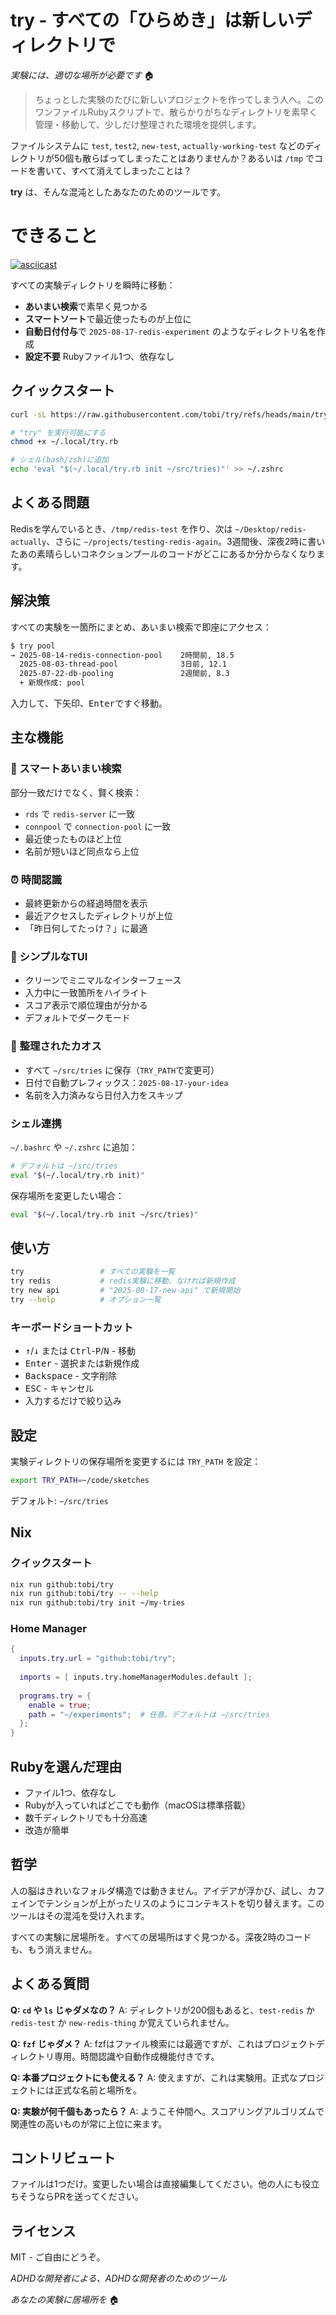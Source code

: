 <!--
  このREADMEは「try」プロジェクトの概要を説明します。新しい実験やアイデアごとに新しいディレクトリを簡単に作成・管理できるツールです。セットアップ手順、使い方の例、プロジェクトの目的や構成に関する注意事項を含みます。
-->
# try - すべての「ひらめき」は新しいディレクトリで

*実験には、適切な場所が必要です* 🏠

> ちょっとした実験のたびに新しいプロジェクトを作ってしまう人へ。このワンファイルRubyスクリプトで、散らかりがちなディレクトリを素早く管理・移動して、少しだけ整理された環境を提供します。

ファイルシステムに `test`, `test2`, `new-test`, `actually-working-test` などのディレクトリが50個も散らばってしまったことはありませんか？あるいは `/tmp` でコードを書いて、すべて消えてしまったことは？

**try** は、そんな混沌としたあなたのためのツールです。

# できること

[![asciicast](https://asciinema.org/a/ve8AXBaPhkKz40YbqPTlVjqgs.svg)](https://asciinema.org/a/ve8AXBaPhkKz40YbqPTlVjqgs)

すべての実験ディレクトリを瞬時に移動：
- **あいまい検索**で素早く見つかる
- **スマートソート**で最近使ったものが上位に
- **自動日付付与**で `2025-08-17-redis-experiment` のようなディレクトリ名を作成
- **設定不要** Rubyファイル1つ、依存なし

## クイックスタート

```bash
curl -sL https://raw.githubusercontent.com/tobi/try/refs/heads/main/try.rb > ~/.local/try.rb

# "try" を実行可能にする
chmod +x ~/.local/try.rb

# シェル(bash/zsh)に追加
echo 'eval "$(~/.local/try.rb init ~/src/tries)"' >> ~/.zshrc
```

## よくある問題

Redisを学んでいるとき、`/tmp/redis-test` を作り、次は `~/Desktop/redis-actually`、さらに `~/projects/testing-redis-again`。3週間後、深夜2時に書いたあの素晴らしいコネクションプールのコードがどこにあるか分からなくなります。

## 解決策

すべての実験を一箇所にまとめ、あいまい検索で即座にアクセス：

```bash
$ try pool
→ 2025-08-14-redis-connection-pool    2時間前, 18.5
  2025-08-03-thread-pool              3日前, 12.1
  2025-07-22-db-pooling               2週間前, 8.3
  + 新規作成: pool
```

入力して、下矢印、<kbd><kbd>Enter</kbd></kbd>ですぐ移動。

## 主な機能

### 🎯 スマートあいまい検索
部分一致だけでなく、賢く検索：
- `rds` で `redis-server` に一致
- `connpool` で `connection-pool` に一致
- 最近使ったものほど上位
- 名前が短いほど同点なら上位

### ⏰ 時間認識
- 最終更新からの経過時間を表示
- 最近アクセスしたディレクトリが上位
- 「昨日何してたっけ？」に最適

### 🎨 シンプルなTUI
- クリーンでミニマルなインターフェース
- 入力中に一致箇所をハイライト
- スコア表示で順位理由が分かる
- デフォルトでダークモード

### 📁 整理されたカオス
- すべて `~/src/tries` に保存（`TRY_PATH`で変更可）
- 日付で自動プレフィックス：`2025-08-17-your-idea`
- 名前を入力済みなら日付入力をスキップ

### シェル連携

`~/.bashrc` や `~/.zshrc` に追加：

```bash
# デフォルトは ~/src/tries
eval "$(~/.local/try.rb init)"
```

保存場所を変更したい場合：

```bash
eval "$(~/.local/try.rb init ~/src/tries)"
```

## 使い方

```bash
try                 # すべての実験を一覧
try redis           # redis実験に移動、なければ新規作成
try new api         # "2025-08-17-new-api" で新規開始
try --help          # オプション一覧
```

### キーボードショートカット

- <kbd><kbd>↑</kbd></kbd>/<kbd><kbd>↓</kbd></kbd> または <kbd><kbd>Ctrl</kbd></kbd>-<kbd><kbd>P</kbd></kbd>/<kbd><kbd>N</kbd></kbd> - 移動
- <kbd><kbd>Enter</kbd></kbd> - 選択または新規作成
- <kbd><kbd>Backspace</kbd></kbd> - 文字削除
- <kbd><kbd>ESC</kbd></kbd> - キャンセル
- 入力するだけで絞り込み

## 設定

実験ディレクトリの保存場所を変更するには `TRY_PATH` を設定：

```bash
export TRY_PATH=~/code/sketches
```

デフォルト: `~/src/tries`

## Nix

### クイックスタート

```bash
nix run github:tobi/try
nix run github:tobi/try -- --help
nix run github:tobi/try init ~/my-tries
```

### Home Manager

```nix
{
  inputs.try.url = "github:tobi/try";
  
  imports = [ inputs.try.homeManagerModules.default ];
  
  programs.try = {
    enable = true;
    path = "~/experiments";  # 任意。デフォルトは ~/src/tries
  };
}
```

## Rubyを選んだ理由

- ファイル1つ、依存なし
- Rubyが入っていればどこでも動作（macOSは標準搭載）
- 数千ディレクトリでも十分高速
- 改造が簡単

## 哲学

人の脳はきれいなフォルダ構造では動きません。アイデアが浮かび、試し、カフェインでテンションが上がったリスのようにコンテキストを切り替えます。このツールはその混沌を受け入れます。

すべての実験に居場所を。すべての居場所はすぐ見つかる。深夜2時のコードも、もう消えません。

## よくある質問

**Q: `cd` や `ls` じゃダメなの？**
A: ディレクトリが200個もあると、`test-redis` か `redis-test` か `new-redis-thing` か覚えていられません。

**Q: `fzf` じゃダメ？**
A: fzfはファイル検索には最適ですが、これはプロジェクトディレクトリ専用。時間認識や自動作成機能付きです。

**Q: 本番プロジェクトにも使える？**
A: 使えますが、これは実験用。正式なプロジェクトには正式な名前と場所を。

**Q: 実験が何千個もあったら？**
A: ようこそ仲間へ。スコアリングアルゴリズムで関連性の高いものが常に上位に来ます。

## コントリビュート

ファイルは1つだけ。変更したい場合は直接編集してください。他の人にも役立ちそうならPRを送ってください。

## ライセンス

MIT - ご自由にどうぞ。

*ADHDな開発者による、ADHDな開発者のためのツール*

*あなたの実験に居場所を* 🏠
